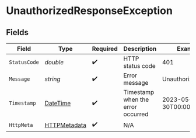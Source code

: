 # UnauthorizedResponseException


## Fields

| Field                                                                                 | Type                                                                                  | Required                                                                              | Description                                                                           | Example                                                                               |
| ------------------------------------------------------------------------------------- | ------------------------------------------------------------------------------------- | ------------------------------------------------------------------------------------- | ------------------------------------------------------------------------------------- | ------------------------------------------------------------------------------------- |
| `StatusCode`                                                                          | *double*                                                                              | :heavy_check_mark:                                                                    | HTTP status code                                                                      | 401                                                                                   |
| `Message`                                                                             | *string*                                                                              | :heavy_check_mark:                                                                    | Error message                                                                         | Unauthorized                                                                          |
| `Timestamp`                                                                           | [DateTime](https://learn.microsoft.com/en-us/dotnet/api/system.datetime?view=net-5.0) | :heavy_check_mark:                                                                    | Timestamp when the error occurred                                                     | 2023-05-30T00:00:00.000Z                                                              |
| `HttpMeta`                                                                            | [HTTPMetadata](../../Models/Components/HTTPMetadata.md)                               | :heavy_check_mark:                                                                    | N/A                                                                                   |                                                                                       |